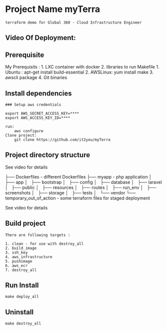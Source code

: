 # Project Name myTerra
    terraform demo for Global 360 - Cloud Infrastructure Engineer

## Video Of Deployment:

## Prerequisite

My Prerequisits : 
    1. LXC container with docker
    2. libraries to run Makefile 
        1. Ubuntu : apt-get install build-essential
        2. AWSLinux: yum install make
    3. awscli package 
    4. Git binaries 

## Install dependencies
    ### Setup aws credentials

    export AWS_SECRET_ACCESS_KEY=****
    export AWS_ACCESS_KEY_ID=****
    
    run:
        aws configure 
    Clone project:
        git clone https://github.com/it2you/myTerra
    

## Project directory structure

See video for details

├── Dockerfiles - different Dockerfiles 
├── myapp - php application 
│   ├── app
│   ├── bootstrap
│   ├── config
│   ├── database
│   ├── laravel
│   ├── public
│   ├── resources
│   ├── routes
│   ├── run_env
│   ├── screenshots
│   ├── storage
│   ├── tests
│   └── vendor
└── temporary_out_of_action - some terraform files for staged deployment 

See video for details

## Build project

    There are following targets :

    1. clean - for use with destroy_all
    2. build_image
    3. ssh_key
    4. aws_infrastructure
    5. pushimage
    6. aws_ecr
    7. destroy_all


## Run Install 
    
    make deploy_all

## Uninstall 
    make destroy_all

